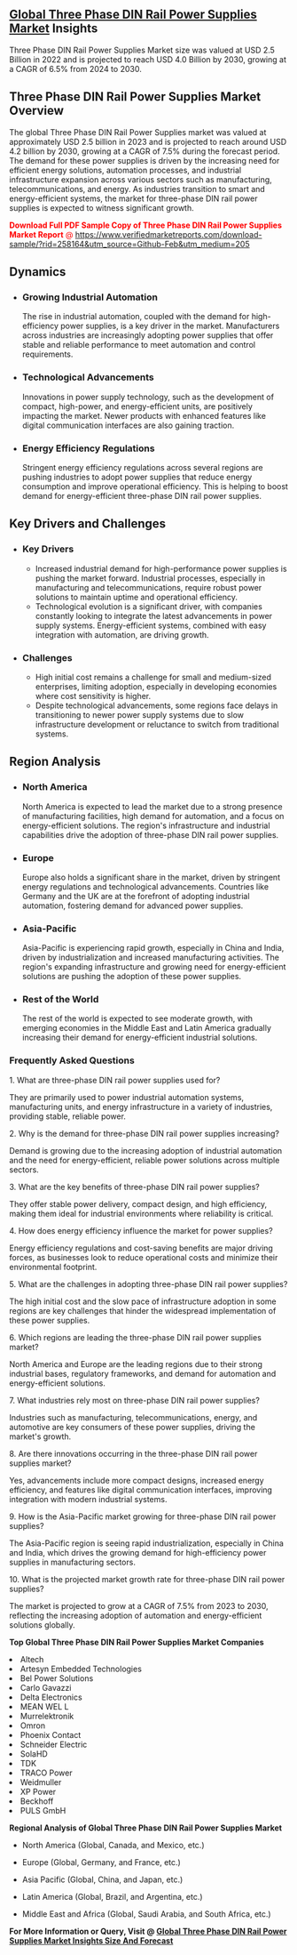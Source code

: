 <h2><a href="https://www.verifiedmarketreports.com/download-sample/?rid=258164&amp;utm_source=Github&amp;utm_medium=205" target="_blank">Global Three Phase DIN Rail Power Supplies Market</a> Insights</h2><p>Three Phase DIN Rail Power Supplies Market size was valued at USD 2.5 Billion in 2022 and is projected to reach USD 4.0 Billion by 2030, growing at a CAGR of 6.5% from 2024 to 2030.</p><p> <h2>Three Phase DIN Rail Power Supplies Market Overview</h2> <p>The global Three Phase DIN Rail Power Supplies market was valued at approximately USD 2.5 billion in 2023 and is projected to reach around USD 4.2 billion by 2030, growing at a CAGR of 7.5% during the forecast period. The demand for these power supplies is driven by the increasing need for efficient energy solutions, automation processes, and industrial infrastructure expansion across various sectors such as manufacturing, telecommunications, and energy. As industries transition to smart and energy-efficient systems, the market for three-phase DIN rail power supplies is expected to witness significant growth.</p> <p><p><span class=""><span style="color: #ff0000;"><strong>Download Full PDF Sample Copy of Three Phase DIN Rail Power Supplies Market Report</strong> @ </span><a href="https://www.verifiedmarketreports.com/download-sample/?rid=258164&amp;utm_source=Github-Feb&amp;utm_medium=205" target="_blank">https://www.verifiedmarketreports.com/download-sample/?rid=258164&amp;utm_source=Github-Feb&amp;utm_medium=205</a></span></p></p> <h2>Dynamics</h2> <ul> <li><h3>Growing Industrial Automation</h3> The rise in industrial automation, coupled with the demand for high-efficiency power supplies, is a key driver in the market. Manufacturers across industries are increasingly adopting power supplies that offer stable and reliable performance to meet automation and control requirements.</li> <li><h3>Technological Advancements</h3> Innovations in power supply technology, such as the development of compact, high-power, and energy-efficient units, are positively impacting the market. Newer products with enhanced features like digital communication interfaces are also gaining traction.</li> <li><h3>Energy Efficiency Regulations</h3> Stringent energy efficiency regulations across several regions are pushing industries to adopt power supplies that reduce energy consumption and improve operational efficiency. This is helping to boost demand for energy-efficient three-phase DIN rail power supplies.</li> </ul> <h2>Key Drivers and Challenges</h2> <ul> <li><h3>Key Drivers</h3> <ul> <li>Increased industrial demand for high-performance power supplies is pushing the market forward. Industrial processes, especially in manufacturing and telecommunications, require robust power solutions to maintain uptime and operational efficiency.</li> <li>Technological evolution is a significant driver, with companies constantly looking to integrate the latest advancements in power supply systems. Energy-efficient systems, combined with easy integration with automation, are driving growth.</li> </ul> </li> <li><h3>Challenges</h3> <ul> <li>High initial cost remains a challenge for small and medium-sized enterprises, limiting adoption, especially in developing economies where cost sensitivity is higher.</li> <li>Despite technological advancements, some regions face delays in transitioning to newer power supply systems due to slow infrastructure development or reluctance to switch from traditional systems.</li> </ul> </li> </ul> <h2>Region Analysis</h2> <ul> <li><h3>North America</h3> North America is expected to lead the market due to a strong presence of manufacturing facilities, high demand for automation, and a focus on energy-efficient solutions. The region's infrastructure and industrial capabilities drive the adoption of three-phase DIN rail power supplies.</li> <li><h3>Europe</h3> Europe also holds a significant share in the market, driven by stringent energy regulations and technological advancements. Countries like Germany and the UK are at the forefront of adopting industrial automation, fostering demand for advanced power supplies.</li> <li><h3>Asia-Pacific</h3> Asia-Pacific is experiencing rapid growth, especially in China and India, driven by industrialization and increased manufacturing activities. The region's expanding infrastructure and growing need for energy-efficient solutions are pushing the adoption of these power supplies.</li> <li><h3>Rest of the World</h3> The rest of the world is expected to see moderate growth, with emerging economies in the Middle East and Latin America gradually increasing their demand for energy-efficient industrial solutions.</li> </ul> <h3>Frequently Asked Questions</h3> <p>1. What are three-phase DIN rail power supplies used for?</p> <p>They are primarily used to power industrial automation systems, manufacturing units, and energy infrastructure in a variety of industries, providing stable, reliable power.</p> <p>2. Why is the demand for three-phase DIN rail power supplies increasing?</p> <p>Demand is growing due to the increasing adoption of industrial automation and the need for energy-efficient, reliable power solutions across multiple sectors.</p> <p>3. What are the key benefits of three-phase DIN rail power supplies?</p> <p>They offer stable power delivery, compact design, and high efficiency, making them ideal for industrial environments where reliability is critical.</p> <p>4. How does energy efficiency influence the market for power supplies?</p> <p>Energy efficiency regulations and cost-saving benefits are major driving forces, as businesses look to reduce operational costs and minimize their environmental footprint.</p> <p>5. What are the challenges in adopting three-phase DIN rail power supplies?</p> <p>The high initial cost and the slow pace of infrastructure adoption in some regions are key challenges that hinder the widespread implementation of these power supplies.</p> <p>6. Which regions are leading the three-phase DIN rail power supplies market?</p> <p>North America and Europe are the leading regions due to their strong industrial bases, regulatory frameworks, and demand for automation and energy-efficient solutions.</p> <p>7. What industries rely most on three-phase DIN rail power supplies?</p> <p>Industries such as manufacturing, telecommunications, energy, and automotive are key consumers of these power supplies, driving the market's growth.</p> <p>8. Are there innovations occurring in the three-phase DIN rail power supplies market?</p> <p>Yes, advancements include more compact designs, increased energy efficiency, and features like digital communication interfaces, improving integration with modern industrial systems.</p> <p>9. How is the Asia-Pacific market growing for three-phase DIN rail power supplies?</p> <p>The Asia-Pacific region is seeing rapid industrialization, especially in China and India, which drives the growing demand for high-efficiency power supplies in manufacturing sectors.</p> <p>10. What is the projected market growth rate for three-phase DIN rail power supplies?</p> <p>The market is projected to grow at a CAGR of 7.5% from 2023 to 2030, reflecting the increasing adoption of automation and energy-efficient solutions globally.</p> </p><p><strong>Top Global Three Phase DIN Rail Power Supplies Market Companies</strong></p><div data-test-id=""><p><li>Altech</li><li> Artesyn Embedded Technologies</li><li> Bel Power Solutions</li><li> Carlo Gavazzi</li><li> Delta Electronics</li><li> MEAN WEL L</li><li> Murrelektronik</li><li> Omron</li><li> Phoenix Contact</li><li> Schneider Electric</li><li> SolaHD</li><li> TDK</li><li> TRACO Power</li><li> Weidmuller</li><li> XP Power</li><li> Beckhoff</li><li> PULS GmbH</li></p><div><strong>Regional Analysis of&nbsp;Global Three Phase DIN Rail Power Supplies Market</strong></div><ul><li dir="ltr"><p dir="ltr">North America&nbsp;(Global, Canada, and Mexico, etc.)</p></li><li dir="ltr"><p dir="ltr">Europe (Global, Germany, and France, etc.)</p></li><li dir="ltr"><p dir="ltr">Asia Pacific&nbsp;(Global, China, and Japan, etc.)</p></li><li dir="ltr"><p dir="ltr">Latin America&nbsp;(Global, Brazil, and Argentina, etc.)</p></li><li dir="ltr">Middle East and Africa&nbsp;(Global, Saudi Arabia, and South Africa, etc.)</li></ul><p><strong>For More Information or Query, Visit @&nbsp;</strong><strong><a href="https://www.verifiedmarketreports.com/product/three-phase-din-rail-power-supplies-market/?utm_source=Github&amp;utm_medium=205" target="_blank">Global Three Phase DIN Rail Power Supplies Market Insights Size And Forecast</a></strong></p></div>
